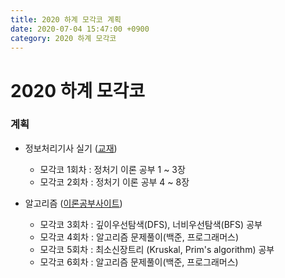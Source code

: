 ```yaml
---
title: 2020 하계 모각코 계획
date: 2020-07-04 15:47:00 +0900
category: 2020 하계 모각코
---
```


# 2020 하계 모각코   
### 계획
* 정보처리기사 실기 ([교재](https://book.naver.com/bookdb/book_detail.nhn?bid=16311458))  
	* 모각코 1회차 : 정처기 이론 공부 1 ~ 3장
	* 모각코 2회차 : 정처기 이론 공부 4 ~ 8장  

* 알고리즘 ([이론공부사이트](https://www.fun-coding.org/Chapter17-graph-live.html))      
	* 모각코 3회차 : 깊이우선탐색(DFS), 너비우선탐색(BFS) 공부       
	* 모각코 4회차 : 알고리즘 문제풀이(백준, 프로그래머스)   
	* 모각코 5회차 : 최소신장트리 (Kruskal, Prim's algorithm) 공부   
	* 모각코 6회차 : 알고리즘 문제풀이(백준, 프로그래머스)   
